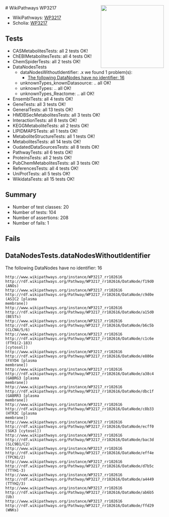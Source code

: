 <img style="float: right; width: 200px" src="https://upload.wikimedia.org/wikipedia/commons/thumb/8/83/Wplogo_with_text_500.png/640px-Wplogo_with_text_500.png" />
# WikiPathways WP3217

* WikiPathways: [WP3217](https://wikipathways.org/pathways/WP3217)
* Scholia: [WP3217](https://scholia.toolforge.org/wikipathways/WP3217)
## Tests
* CASMetabolitesTests: all 2 tests OK!
* ChEBIMetabolitesTests: all 4 tests OK!
* ChemSpiderTests: all 2 tests OK!
* DataNodesTests
    * dataNodesWithoutIdentifier: .x we found 1 problem(s):
        * [The following DataNodes have no identifier: 16](#8792c496)
    * unknownTypes_knownDatasource: .. all OK!
    * unknownTypes: .. all OK!
    * unknownTypes_Reactome: .. all OK!
* EnsemblTests: all 4 tests OK!
* GeneTests: all 3 tests OK!
* GeneralTests: all 13 tests OK!
* HMDBSecMetabolitesTests: all 3 tests OK!
* InteractionTests: all 8 tests OK!
* KEGGMetaboliteTests: all 2 tests OK!
* LIPIDMAPSTests: all 1 tests OK!
* MetaboliteStructureTests: all 1 tests OK!
* MetabolitesTests: all 14 tests OK!
* OudatedDataSourcesTests: all 8 tests OK!
* PathwayTests: all 6 tests OK!
* ProteinsTests: all 2 tests OK!
* PubChemMetabolitesTests: all 3 tests OK!
* ReferencesTests: all 4 tests OK!
* UniProtTests: all 5 tests OK!
* WikidataTests: all 15 tests OK!


## Summary

* Number of test classes: 20
* Number of tests: 104
* Number of assertions: 208
* Number of fails: 1

## Fails

<a name="8792c496" />

## DataNodesTests.dataNodesWithoutIdentifier

The following DataNodes have no identifier: 16
```
http://www.wikipathways.org/instance/WP3217_rr102616 http://rdf.wikipathways.org/Pathway/WP3217_rr102616/DataNode/f19d0 (ANOs)
http://www.wikipathways.org/instance/WP3217_rr102616 http://rdf.wikipathways.org/Pathway/WP3217_rr102616/DataNode/c9d0e (ASIC2 [plasma
membrane])
http://www.wikipathways.org/instance/WP3217_rr102616 http://rdf.wikipathways.org/Pathway/WP3217_rr102616/DataNode/a15d0 (BESTs)
http://www.wikipathways.org/instance/WP3217_rr102616 http://rdf.wikipathways.org/Pathway/WP3217_rr102616/DataNode/b6c5b (CLCN4/5/6)
http://www.wikipathways.org/instance/WP3217_rr102616 http://rdf.wikipathways.org/Pathway/WP3217_rr102616/DataNode/c1c6e (FTH1(2-183)
[cytosol])
http://www.wikipathways.org/instance/WP3217_rr102616 http://rdf.wikipathways.org/Pathway/WP3217_rr102616/DataNode/e886e (FXYD4 [plasma
membrane])
http://www.wikipathways.org/instance/WP3217_rr102616 http://rdf.wikipathways.org/Pathway/WP3217_rr102616/DataNode/a38c4 (GABRG3 [plasma
membrane])
http://www.wikipathways.org/instance/WP3217_rr102616 http://rdf.wikipathways.org/Pathway/WP3217_rr102616/DataNode/dbc1f (GABRR3 [plasma
membrane])
http://www.wikipathways.org/instance/WP3217_rr102616 http://rdf.wikipathways.org/Pathway/WP3217_rr102616/DataNode/c8b33 (HTR3C [plasma
membrane])
http://www.wikipathways.org/instance/WP3217_rr102616 http://rdf.wikipathways.org/Pathway/WP3217_rr102616/DataNode/ecff0 (SGK3 [cytosol])
http://www.wikipathways.org/instance/WP3217_rr102616 http://rdf.wikipathways.org/Pathway/WP3217_rr102616/DataNode/bac3d (SLC9B1/C2)
http://www.wikipathways.org/instance/WP3217_rr102616 http://rdf.wikipathways.org/Pathway/WP3217_rr102616/DataNode/eff4e (TPCN1/2)
http://www.wikipathways.org/instance/WP3217_rr102616 http://rdf.wikipathways.org/Pathway/WP3217_rr102616/DataNode/d7b5c (TTYH1-3)
http://www.wikipathways.org/instance/WP3217_rr102616 http://rdf.wikipathways.org/Pathway/WP3217_rr102616/DataNode/a4449 (TTYH2/3)
http://www.wikipathways.org/instance/WP3217_rr102616 http://rdf.wikipathways.org/Pathway/WP3217_rr102616/DataNode/ab6b5 (Ub)
http://www.wikipathways.org/instance/WP3217_rr102616 http://rdf.wikipathways.org/Pathway/WP3217_rr102616/DataNode/ffd29 (WNKs)
```

